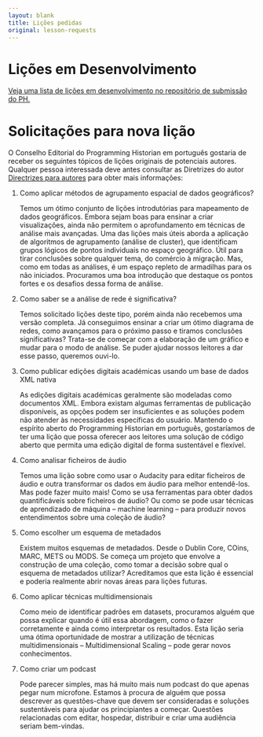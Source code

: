```yaml
---
layout: blank
title: Lições pedidas
original: lesson-requests
---
```


# Lições em Desenvolvimento

[Veja uma lista de lições em desenvolvimento no repositório de submissão do PH.](https://github.com/programminghistorian/ph-submissions/issues)

# Solicitações para nova lição

O Conselho Editorial do Programming Historian em português gostaria de receber os seguintes tópicos de lições originais de potenciais autores. Qualquer pessoa interessada deve antes consultar as Diretrizes do autor [Directrizes para autores](/pt/directrizes-autor) para obter mais informações:  

1. Como aplicar métodos de agrupamento espacial de dados geográficos?

    Temos um ótimo conjunto de lições introdutórias para mapeamento de dados geográficos.  Embora sejam boas para ensinar a criar visualizações, ainda não permitem o aprofundamento em técnicas de análise mais avançadas. Uma das lições mais úteis aborda a aplicação de algoritmos de agrupamento (análise de cluster), que identificam grupos lógicos de pontos individuais no espaço geográfico. Útil para tirar conclusões sobre qualquer tema, do comércio à migração. Mas, como em todas as análises, é um espaço repleto de armadilhas para os não iniciados. Procuramos uma boa introdução que destaque os pontos fortes e os desafios dessa forma de análise.

2. Como saber se a análise de rede é significativa?

    Temos solicitado lições deste tipo, porém ainda não recebemos uma versão completa. Já conseguimos ensinar a criar um ótimo diagrama de redes, como avançamos para o próximo passo e tiramos conclusões significativas? Trata-se de começar com a elaboração de um gráfico e mudar para o modo de análise. Se puder ajudar nossos leitores a dar esse passo, queremos ouvi-lo.

3. Como publicar edições digitais académicas usando um base de dados XML nativa

    As edições digitais académicas geralmente são modeladas como documentos XML. Embora existam algumas ferramentas de publicação disponíveis, as opções podem ser insuficientes e as soluções podem não atender às necessidades específicas do usuário. Mantendo o espírito aberto do Programming Historian em português, gostaríamos de ter uma lição que possa oferecer aos leitores uma solução de código aberto que permita uma edição digital de forma sustentável e flexível.

4. Como analisar ficheiros de áudio

    Temos uma lição sobre como usar o Audacity para editar ficheiros de áudio e outra transformar os dados em áudio para melhor entendê-los. Mas pode fazer muito mais! Como se usa ferramentas para obter dados quantificáveis sobre ficheiros de áudio? Ou como se pode usar técnicas de aprendizado de máquina – machine learning – para produzir novos entendimentos sobre uma coleção de áudio?

5. Como escolher um esquema de metadados

    Existem muitos esquemas de metadados. Desde o Dublin Core, COins, MARC, METS ou MODS. Se começa um projeto que envolve a construção de uma coleção, como tomar a decisão sobre qual o esquema de metadados utilizar? Acreditamos que esta lição é essencial e poderia realmente abrir novas áreas para lições futuras.

6. Como aplicar técnicas multidimensionais

    Como meio de identificar padrões em datasets, procuramos alguém que possa explicar quando é útil essa abordagem, como o fazer corretamente e ainda como interpretar os resultados. Esta lição seria uma ótima oportunidade de mostrar a utilização de técnicas multidimensionais – Multidimensional Scaling – pode gerar novos conhecimentos.

7. Como criar um podcast

    Pode parecer simples, mas há muito mais num podcast do que apenas pegar num microfone. Estamos à procura de alguém que possa descrever as questões-chave que devem ser consideradas e soluções sustentáveis para ajudar os principiantes a começar. Questões relacionadas com editar, hospedar, distribuir e criar uma audiência seriam bem-vindas.

